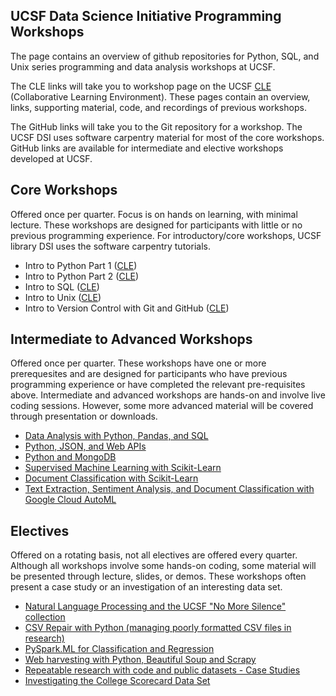 ## UCSF Data Science Initiative Programming Workshops

The page contains an overview of github repositories for Python, SQL, and Unix series programming and data analysis workshops at UCSF. 

The CLE links will take you to workshop page on the UCSF [CLE](http://courses.ucsf.edu) (Collaborative Learning Environment). These pages contain an overview, links, supporting material, code, and recordings of previous workshops.

The GitHub links will take you to the Git repository for a workshop. The UCSF DSI uses software carpentry material for most of the core workshops. GitHub links are available for intermediate and elective workshops developed at UCSF. 

## Core Workshops

Offered once per quarter. Focus is on hands on learning, with minimal lecture. These workshops are designed for participants with little or no previous programming experience. For introductory/core workshops, UCSF library DSI uses the software carpentry tutorials. 

- Intro to Python Part 1 ([CLE](https://courses.ucsf.edu/course/view.php?id=5281))
- Intro to Python Part 2 ([CLE](https://courses.ucsf.edu/course/view.php?id=5296))
- Intro to SQL ([CLE](https://courses.ucsf.edu/course/view.php?id=4401))
- Intro to Unix ([CLE](https://courses.ucsf.edu/course/view.php?id=5327))
- Intro to Version Control with Git and GitHub ([CLE](https://courses.ucsf.edu/course/view.php?id=5208))

## Intermediate to Advanced Workshops

Offered once per quarter. These workshops have one or more prerequesites and are designed for participants who have previous programming experience or have completed the relevant pre-requisites above. Intermediate and advanced workshops are hands-on and involve live coding sessions. However, some more advanced material will be covered through presentation or downloads. 

- [Data Analysis with Python, Pandas, and SQL](https://github.com/geoffswc/Python-SQL-Workshop)
- [Python, JSON, and Web APIs](https://github.com/geoffswc/Python-JSON-Workshop)
- [Python and MongoDB](https://github.com/geoffswc/MongoDB-Python-Workshop)
- [Supervised Machine Learning with Scikit-Learn](https://github.com/geoffswc/Covid-Test-Predictions)
- [Document Classification with Scikit-Learn](https://github.com/geoffswc/Scikit-Learn-Workshop)
- [Text Extraction, Sentiment Analysis, and Document Classification with Google Cloud AutoML](https://github.com/geoffswc/GCP-Machine-Learning-API-Workshop)

## Electives

Offered on a rotating basis, not all electives are offered every quarter. Although all workshops involve some hands-on coding, some material will be presented through lecture, slides, or demos. These workshops often present a case study or an investigation of an interesting data set. 

- [Natural Language Processing and the UCSF "No More Silence" collection](https://github.com/geoffswc/NLP-NoMoreSilence-Workshop)
- [CSV Repair with Python (managing poorly formatted CSV files in research)](https://github.com/geoffswc/CSV-Repair)
- [PySpark.ML for Classification and Regression](https://github.com/geoffswc/PySparkMLRegression)
- [Web harvesting with Python, Beautiful Soup and Scrapy](https://github.com/geoffswc/NCSL-Coronavirus-Data)
- [Repeatable research with code and public datasets - Case Studies](https://github.com/geoffswc/Code_Handoff_Workshop)
- [Investigating the College Scorecard Data Set](https://github.com/geoffswc/Data-Science-Related-Degrees)




